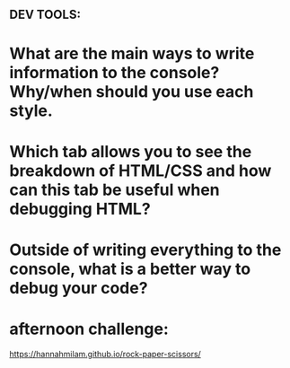 ## DEV TOOLS:

# What are the main ways to write information to the console? Why/when should you use each style.


# Which tab allows you to see the breakdown of HTML/CSS and how can this tab be useful when debugging HTML?


# Outside of writing everything to the console, what is a better way to debug your code?

# afternoon challenge: 
https://hannahmilam.github.io/rock-paper-scissors/
